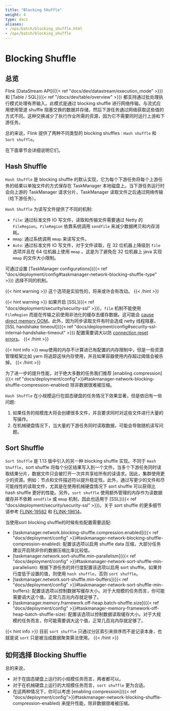 ```yaml
---
title: "Blocking Shuffle"
weight: 4
type: docs
aliases:
- /ops/batch/blocking_shuffle.html
- /ops/batch/blocking_shuffle
---
```

<!--
Licensed to the Apache Software Foundation (ASF) under one
or more contributor license agreements.  See the NOTICE file
distributed with this work for additional information
regarding copyright ownership.  The ASF licenses this file
to you under the Apache License, Version 2.0 (the
"License"); you may not use this file except in compliance
with the License.  You may obtain a copy of the License at

  http://www.apache.org/licenses/LICENSE-2.0

Unless required by applicable law or agreed to in writing,
software distributed under the License is distributed on an
"AS IS" BASIS, WITHOUT WARRANTIES OR CONDITIONS OF ANY
KIND, either express or implied.  See the License for the
specific language governing permissions and limitations
under the License.
-->

# Blocking Shuffle

## 总览

Flink [DataStream API]({{< ref "docs/dev/datastream/execution_mode" >}}) 和 [Table / SQL]({{< ref "/docs/dev/table/overview" >}}) 都支持通过批处理执行模式处理有界输入。此模式是通过 blocking shuffle 进行网络传输。与流式应用使用管道 shuffle 阻塞交换的数据并存储，然后下游任务通过网络获取这些值的方式不同。这种交换减少了执行作业所需的资源，因为它不需要同时运行上游和下游任务。 

总的来说，Flink 提供了两种不同类型的 blocking shuffles : `Hash shuffle` 和 `Sort shuffle`。

在下面章节会详细说明它们。

## Hash Shuffle

`Hash Shuffle` 是 blocking shuffle 的默认实现，它为每个下游任务将每个上游任务的结果以单独文件的方式保存在 TaskManager 本地磁盘上。当下游任务运行时会向上游的 TaskManager 请求分片，TaskManager 读取文件之后通过网络传输（给下游任务）。

`Hash Shuffle` 为读写文件提供了不同的机制:

- `file`: 通过标准文件 IO 写文件，读取和传输文件需要通过 Netty 的 `FileRegion`。`FileRegion` 依靠系统调用 `sendfile` 来减少数据拷贝和内存消耗。
- `mmap`: 通过系统调用 `mmap` 来读写文件。
- `Auto`: 通过标准文件 IO 写文件，对于文件读取，在 32 位机器上降级到 `file` 选项并且在 64 位机器上使用 `mmap` 。这是为了避免在 32 位机器上 java 实现 `mmap` 的文件大小限制。

可通过设置 [TaskManager configurations]({{< ref "docs/deployment/config#taskmanager-network-blocking-shuffle-type" >}}) 选择不同的机制。

{{< hint warning >}}
这个选项是实验性的，将来或许会有改动。
{{< /hint >}}

{{< hint warning >}}
如果开启 [SSL]({{< ref "docs/deployment/security/security-ssl" >}})，`file` 机制不能使用 `FileRegion` 而是在传输之前使用非池化的缓存去缓存数据。这可能会 [cause direct memory OOM](https://issues.apache.org/jira/browse/FLINK-15981)。此外，因为同步读取文件有时会造成 netty 线程阻塞，[SSL handshake timeout]({{< ref "docs/deployment/config#security-ssl-internal-handshake-timeout" >}}) 配置需要调大以防 [connection reset errors](https://issues.apache.org/jira/browse/FLINK-21416)。
{{< /hint >}}

{{< hint info >}}
`mmap`使用的内存不计算进已有配置的内存限制中，但是一些资源管理框架比如 yarn 将追踪这块内存使用，并且如果容器使用内存超过阈值会被杀掉。
{{< /hint >}}

为了进一步的提升性能，对于绝大多数的任务我们推荐 [enabling compression]({{< ref "docs/deployment/config">}}#taskmanager-network-blocking-shuffle-compression-enabled) 除非数据很难被压缩。

`Hash Shuffle` 在小规模运行在固态硬盘的任务情况下效果显著，但是依旧有一些问题:

1. 如果任务的规模庞大将会创建很多文件，并且要求同时对这些文件进行大量的写操作。
2. 在机械硬盘情况下，当大量的下游任务同时读取数据，可能会导致随机读写问题。

## Sort Shuffle

`Sort Shuffle` 是 1.13 版中引入的另一种 blocking shuffle 实现。不同于 `Hash Shuffle`，sort shuffle 将每个分区结果写入到一个文件。当多个下游任务同时读取结果分片，数据文件只会被打开一次并共享给所有的读请求。因此，集群使用更少的资源。例如：节点和文件描述符以提升稳定性。此外，通过写更少的文件和尽可能线性的读取文件，尤其是在使用机械硬盘情况下 sort shuffle 可以获得比 hash shuffle 更好的性能。另外，`sort shuffle` 使用额外管理的内存作为读数据缓存并不依赖 `sendfile` 或 `mmap` 机制，因此也适用于 [SSL]({{< ref "docs/deployment/security/security-ssl" >}})。关于 sort shuffle 的更多细节请参考 [FLINK-19582](https://issues.apache.org/jira/browse/FLINK-19582) 和 [FLINK-19614](https://issues.apache.org/jira/browse/FLINK-19614)。

当使用sort blocking shuffle的时候有些配置需要适配:
- [taskmanager.network.blocking-shuffle.compression.enabled]({{< ref "docs/deployment/config" >}}#taskmanager-network-blocking-shuffle-compression-enabled): 配置该选项以启用 shuffle data 压缩，大部分任务建议开启除非你的数据压缩比率比较低。
- [taskmanager.network.sort-shuffle.min-parallelism]({{< ref "docs/deployment/config" >}}#taskmanager-network-sort-shuffle-min-parallelism): 根据下游任务的并行度配置该选项以启用 sort shuffle。如果并行度低于设置的值，则使用 `hash shuffle`，否则 `sort shuffle`。
- [taskmanager.network.sort-shuffle.min-buffers]({{< ref "docs/deployment/config" >}}#taskmanager-network-sort-shuffle-min-buffers): 配置该选项以控制数据写缓存大小。对于大规模的任务而言，你可能需要调大这个值，正常几百兆内存就足够了。
- [taskmanager.memory.framework.off-heap.batch-shuffle.size]({{< ref "docs/deployment/config" >}}#taskmanager-memory-framework-off-heap-batch-shuffle-size): 配置该选项以控制数据读取缓存大小。对于大规模的任务而言，你可能需要调大这个值，正常几百兆内存就足够了。

{{< hint info >}}
目前 `sort shuffle` 只通过分区索引来排序而不是记录本身，也就是说 `sort` 只是被当成数据聚类算法使用。
{{< /hint >}}

## 如何选择 Blocking Shuffle

总的来说，

- 对于在固态硬盘上运行的小规模任务而言，两者都可以。
- 对于在机械硬盘上运行的大规模任务而言，`sort shuffle` 更为合适。
- 在这两种情况下，你可以考虑 [enabling compression]({{< ref "docs/deployment/config">}}#taskmanager-network-blocking-shuffle-compression-enabled) 来提升性能，除非数据很难被压缩。
